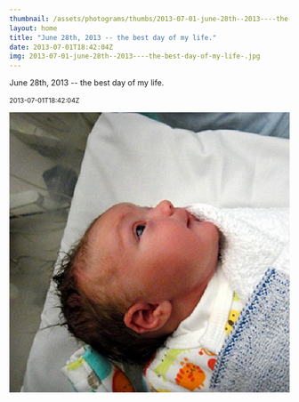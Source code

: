 ```yaml
---
thumbnail: /assets/photograms/thumbs/2013-07-01-june-28th--2013----the-best-day-of-my-life-.jpg
layout: home
title: "June 28th, 2013 -- the best day of my life."
date: 2013-07-01T18:42:04Z
img: 2013-07-01-june-28th--2013----the-best-day-of-my-life-.jpg
---
```


June 28th, 2013 -- the best day of my life.

<small>2013-07-01T18:42:04Z</small>

![June 28th, 2013 -- the best day of my life.](2013-07-01-june-28th--2013----the-best-day-of-my-life-.jpg)
